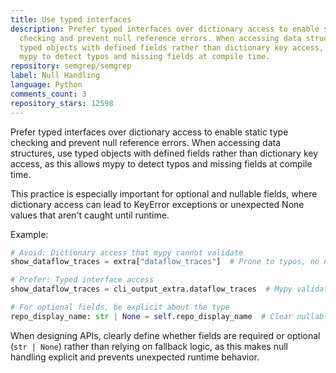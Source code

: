 ```yaml
---
title: Use typed interfaces
description: Prefer typed interfaces over dictionary access to enable static type
  checking and prevent null reference errors. When accessing data structures, use
  typed objects with defined fields rather than dictionary key access, as this allows
  mypy to detect typos and missing fields at compile time.
repository: semgrep/semgrep
label: Null Handling
language: Python
comments_count: 3
repository_stars: 12598
---
```


Prefer typed interfaces over dictionary access to enable static type checking and prevent null reference errors. When accessing data structures, use typed objects with defined fields rather than dictionary key access, as this allows mypy to detect typos and missing fields at compile time.

This practice is especially important for optional and nullable fields, where dictionary access can lead to KeyError exceptions or unexpected None values that aren't caught until runtime.

Example:
```python
# Avoid: Dictionary access that mypy cannot validate
show_dataflow_traces = extra["dataflow_traces"]  # Prone to typos, no null safety

# Prefer: Typed interface access
show_dataflow_traces = cli_output_extra.dataflow_traces  # Mypy validates field exists

# For optional fields, be explicit about the type
repo_display_name: str | None = self.repo_display_name  # Clear nullable intent
```

When designing APIs, clearly define whether fields are required or optional (`str | None`) rather than relying on fallback logic, as this makes null handling explicit and prevents unexpected runtime behavior.